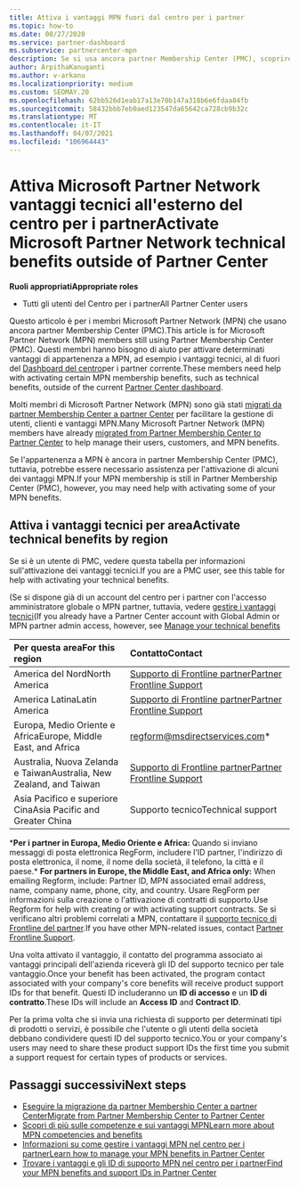 ```yaml
---
title: Attiva i vantaggi MPN fuori dal centro per i partner
ms.topic: how-to
ms.date: 08/27/2020
ms.service: partner-dashboard
ms.subservice: partnercenter-mpn
description: Se si usa ancora partner Membership Center (PMC), scoprire chi contattare per attivare i vantaggi del supporto tecnico MPN e fornire gli ID di supporto per i vantaggi.
author: ArpithaKanuganti
ms.author: v-arkanu
ms.localizationpriority: medium
ms.custom: SEOMAY.20
ms.openlocfilehash: 62bb526d1eab17a13e70b147a318b6e6fdaa84fb
ms.sourcegitcommit: 58432bbb7eb0aed123547da65642ca728cb9b32c
ms.translationtype: MT
ms.contentlocale: it-IT
ms.lasthandoff: 04/07/2021
ms.locfileid: "106964443"
---
```

# <a name="activate-microsoft-partner-network-technical-benefits-outside-of-partner-center"></a><span data-ttu-id="c0247-103">Attiva Microsoft Partner Network vantaggi tecnici all'esterno del centro per i partner</span><span class="sxs-lookup"><span data-stu-id="c0247-103">Activate Microsoft Partner Network technical benefits outside of Partner Center</span></span>


<span data-ttu-id="c0247-104">**Ruoli appropriati**</span><span class="sxs-lookup"><span data-stu-id="c0247-104">**Appropriate roles**</span></span>

- <span data-ttu-id="c0247-105">Tutti gli utenti del Centro per i partner</span><span class="sxs-lookup"><span data-stu-id="c0247-105">All Partner Center users</span></span>

<span data-ttu-id="c0247-106">Questo articolo è per i membri Microsoft Partner Network (MPN) che usano ancora partner Membership Center (PMC).</span><span class="sxs-lookup"><span data-stu-id="c0247-106">This article is for Microsoft Partner Network (MPN) members still using Partner Membership Center (PMC).</span></span> <span data-ttu-id="c0247-107">Questi membri hanno bisogno di aiuto per attivare determinati vantaggi di appartenenza a MPN, ad esempio i vantaggi tecnici, al di fuori del [Dashboard del centro](https://partner.microsoft.com/dashboard)per i partner corrente.</span><span class="sxs-lookup"><span data-stu-id="c0247-107">These members need help with activating certain MPN membership benefits, such as technical benefits, outside of the current [Partner Center dashboard](https://partner.microsoft.com/dashboard).</span></span>

<span data-ttu-id="c0247-108">Molti membri di Microsoft Partner Network (MPN) sono già stati [migrati da partner Membership Center a partner Center](prepare-pmc-pc-migration.md) per facilitare la gestione di utenti, clienti e vantaggi MPN.</span><span class="sxs-lookup"><span data-stu-id="c0247-108">Many Microsoft Partner Network (MPN) members have already [migrated from Partner Membership Center to Partner Center](prepare-pmc-pc-migration.md) to help manage their users, customers, and MPN benefits.</span></span>

<span data-ttu-id="c0247-109">Se l'appartenenza a MPN è ancora in partner Membership Center (PMC), tuttavia, potrebbe essere necessario assistenza per l'attivazione di alcuni dei vantaggi MPN.</span><span class="sxs-lookup"><span data-stu-id="c0247-109">If your MPN membership is still in Partner Membership Center (PMC), however, you may need help with activating some of your MPN benefits.</span></span>

## <a name="activate-technical-benefits-by-region"></a><span data-ttu-id="c0247-110">Attiva i vantaggi tecnici per area</span><span class="sxs-lookup"><span data-stu-id="c0247-110">Activate technical benefits by region</span></span>

<span data-ttu-id="c0247-111">Se si è un utente di PMC, vedere questa tabella per informazioni sull'attivazione dei vantaggi tecnici.</span><span class="sxs-lookup"><span data-stu-id="c0247-111">If you are a PMC user, see this table for help with activating your technical benefits.</span></span>

<span data-ttu-id="c0247-112">(Se si dispone già di un account del centro per i partner con l'accesso amministratore globale o MPN partner, tuttavia, vedere [gestire i vantaggi tecnici](https://docs.microsoft.com/partner-center/manage-your-partner-network-benefits#manage-technical-benefits)</span><span class="sxs-lookup"><span data-stu-id="c0247-112">(If you already have a Partner Center account with Global Admin or MPN partner admin access, however, see [Manage your technical benefits](https://docs.microsoft.com/partner-center/manage-your-partner-network-benefits#manage-technical-benefits)</span></span>

|<span data-ttu-id="c0247-113">Per questa area</span><span class="sxs-lookup"><span data-stu-id="c0247-113">For this region</span></span>  | <span data-ttu-id="c0247-114">Contatto</span><span class="sxs-lookup"><span data-stu-id="c0247-114">Contact</span></span> |
|:--------|:------------|
|<span data-ttu-id="c0247-115">America del Nord</span><span class="sxs-lookup"><span data-stu-id="c0247-115">North America</span></span>  | [<span data-ttu-id="c0247-116">Supporto di Frontline partner</span><span class="sxs-lookup"><span data-stu-id="c0247-116">Partner Frontline Support</span></span>](https://partner.microsoft.com/support?issueid=300-0042)  |
|<span data-ttu-id="c0247-117">America Latina</span><span class="sxs-lookup"><span data-stu-id="c0247-117">Latin America</span></span>  | [<span data-ttu-id="c0247-118">Supporto di Frontline partner</span><span class="sxs-lookup"><span data-stu-id="c0247-118">Partner Frontline Support</span></span>](https://partner.microsoft.com/support?issueid=300-0042)  |
|<span data-ttu-id="c0247-119">Europa, Medio Oriente e Africa</span><span class="sxs-lookup"><span data-stu-id="c0247-119">Europe, Middle East, and Africa</span></span>  | [regform@msdirectservices.com](mailto:regform@msdirectservices.com)*  |
|<span data-ttu-id="c0247-120">Australia, Nuova Zelanda e Taiwan</span><span class="sxs-lookup"><span data-stu-id="c0247-120">Australia, New Zealand, and Taiwan</span></span>  | [<span data-ttu-id="c0247-121">Supporto di Frontline partner</span><span class="sxs-lookup"><span data-stu-id="c0247-121">Partner Frontline Support</span></span>](https://partner.microsoft.com/support?issueid=300-0042)  |
|<span data-ttu-id="c0247-122">Asia Pacifico e superiore Cina</span><span class="sxs-lookup"><span data-stu-id="c0247-122">Asia Pacific and Greater China</span></span>  | <span data-ttu-id="c0247-123">Supporto tecnico</span><span class="sxs-lookup"><span data-stu-id="c0247-123">Technical support</span></span>  |

<span data-ttu-id="c0247-124">\***Per i partner in Europa, Medio Oriente e Africa:** Quando si inviano messaggi di posta elettronica RegForm, includere l'ID partner, l'indirizzo di posta elettronica, il nome, il nome della società, il telefono, la città e il paese.</span><span class="sxs-lookup"><span data-stu-id="c0247-124">\* **For partners in Europe, the Middle East, and Africa only:** When emailing Regform, include: Partner ID, MPN associated email address, name, company name, phone, city, and country.</span></span> <span data-ttu-id="c0247-125">Usare RegForm per informazioni sulla creazione o l'attivazione di contratti di supporto.</span><span class="sxs-lookup"><span data-stu-id="c0247-125">Use Regform for help with creating or with activating support contracts.</span></span> <span data-ttu-id="c0247-126">Se si verificano altri problemi correlati a MPN, contattare il [supporto tecnico di Frontline del partner](https://partner.microsoft.com/support?issueid=300-0042).</span><span class="sxs-lookup"><span data-stu-id="c0247-126">If you have other MPN-related issues, contact [Partner Frontline Support](https://partner.microsoft.com/support?issueid=300-0042).</span></span>

<span data-ttu-id="c0247-127">Una volta attivato il vantaggio, il contatto del programma associato ai vantaggi principali dell'azienda riceverà gli ID del supporto tecnico per tale vantaggio.</span><span class="sxs-lookup"><span data-stu-id="c0247-127">Once your benefit has been activated, the program contact associated with your company's core benefits will receive product support IDs for that benefit.</span></span> <span data-ttu-id="c0247-128">Questi ID includeranno un **ID di accesso** e un **ID di contratto**.</span><span class="sxs-lookup"><span data-stu-id="c0247-128">These IDs will include an **Access ID** and **Contract ID**.</span></span> 

<span data-ttu-id="c0247-129">Per la prima volta che si invia una richiesta di supporto per determinati tipi di prodotti o servizi, è possibile che l'utente o gli utenti della società debbano condividere questi ID del supporto tecnico.</span><span class="sxs-lookup"><span data-stu-id="c0247-129">You or your company's users may need to share these product support IDs the first time you submit a support request for certain types of products or services.</span></span>

## <a name="next-steps"></a><span data-ttu-id="c0247-130">Passaggi successivi</span><span class="sxs-lookup"><span data-stu-id="c0247-130">Next steps</span></span>

- [<span data-ttu-id="c0247-131">Eseguire la migrazione da partner Membership Center a partner Center</span><span class="sxs-lookup"><span data-stu-id="c0247-131">Migrate from Partner Membership Center to Partner Center</span></span>](prepare-pmc-pc-migration.md)
- [<span data-ttu-id="c0247-132">Scopri di più sulle competenze e sui vantaggi MPN</span><span class="sxs-lookup"><span data-stu-id="c0247-132">Learn more about MPN competencies and benefits</span></span>](learn-about-competencies.md)
- [<span data-ttu-id="c0247-133">Informazioni su come gestire i vantaggi MPN nel centro per i partner</span><span class="sxs-lookup"><span data-stu-id="c0247-133">Learn how to manage your MPN benefits in Partner Center</span></span>](manage-your-partner-network-benefits.md)
- [<span data-ttu-id="c0247-134">Trovare i vantaggi e gli ID di supporto MPN nel centro per i partner</span><span class="sxs-lookup"><span data-stu-id="c0247-134">Find your MPN benefits and support IDs in Partner Center</span></span>](mpn-find-benefits.md)
